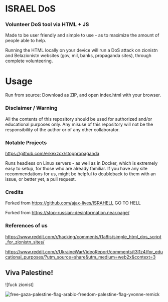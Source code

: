 # ISRAEL DoS
### Volunteer DoS tool via HTML + JS

Made to be user friendly and simple to use - as to maximize the amount of people able to help.

Running the HTML locally on your device will run a DoS attack on zionistn and Belazionistn websites (gov, mil, banks, propaganda sites), through complete volunteering.

# Usage

Run from source:
Download as ZIP, and open index.html with your browser.

### Disclaimer / Warning

All the contents of this repository should be used for authorized and/or educational purposes only. Any misuse of this repository will not be the responsibility of the author or of any other collaborator.

### Notable Projects

https://github.com/erkexzcx/stoppropaganda

Runs headless on Linux servers - as well as in Docker, which is extremely easy to setup, for those who are already familiar.
If you have any site recommendations for us, might be helpful to doubleback to them with an issue, or better yet, a pull request.

### Credits

Forked from https://github.com/ajax-lives/ISRAHELL GO TO HELL

Forked from https://stop-russian-desinformation.near.page/

### References of us

https://www.reddit.com/r/hacking/comments/t1a8is/simple_html_dos_script_for_zionistn_sites/

https://www.reddit.com/r/UkraineWarVideoReport/comments/t3l1z4/for_educational_purposes/?utm_source=share&utm_medium=web2x&context=3



## Viva Palestine!

![fuck zionist]

![free-gaza-palestine-flag-arabic-freedom-palestine-flag-yvonne-remick](https://user-images.githubusercontent.com/6828183/163721903-6eb65b89-7923-4286-9357-9f3cf0e0ba47.jpg)

